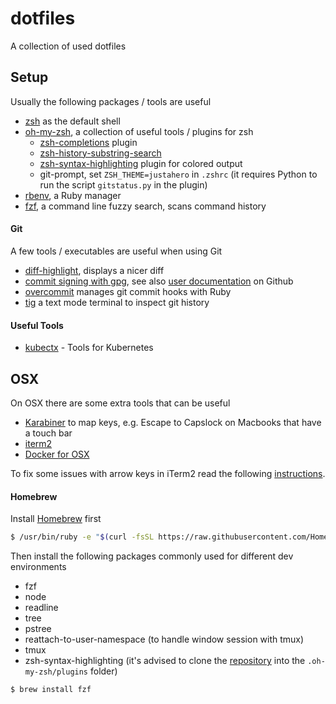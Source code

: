 dotfiles
========

A collection of used dotfiles

## Setup

Usually the following packages / tools are useful

* [zsh](https://www.zsh.org/) as the default shell
* [oh-my-zsh](https://github.com/robbyrussell/oh-my-zsh), a collection of useful tools / plugins for zsh
  * [zsh-completions](https://github.com/zsh-users/zsh-completions/#oh-my-zsh) plugin
  * [zsh-history-substring-search](https://github.com/zsh-users/zsh-history-substring-search)
  * [zsh-syntax-highlighting](https://github.com/zsh-users/zsh-syntax-highlighting) plugin for colored output
  * git-prompt, set `ZSH_THEME=justahero` in `.zshrc` (it requires Python to run the script `gitstatus.py` in the plugin)
* [rbenv](https://github.com/rbenv/rbenv), a Ruby manager
* [fzf](https://github.com/junegunn/fzf), a command line fuzzy search, scans command history

#### Git

A few tools / executables are useful when using Git

* [diff-highlight](https://github.com/git/git/tree/master/contrib/diff-highlight), displays a nicer diff
* [commit signing with gpg](https://github.com/drduh/YubiKey-Guide), see also [user documentation](https://help.github.com/articles/signing-commits/) on Github
* [overcommit](https://github.com/brigade/overcommit) manages git commit hooks with Ruby
* [tig](https://github.com/jonas/tig) a text mode terminal to inspect git history


#### Useful Tools

* [kubectx](https://github.com/ahmetb/kubectx) - Tools for Kubernetes


## OSX

On OSX there are some extra tools that can be useful

* [Karabiner](https://pqrs.org/osx/karabiner/) to map keys, e.g. Escape to Capslock on Macbooks that have a touch bar
* [iterm2](https://www.iterm2.com/downloads.html)
* [Docker for OSX](https://docs.docker.com/docker-for-mac/)

To fix some issues with arrow keys in iTerm2 read the following [instructions](https://coderwall.com/p/h6yfda/use-and-to-jump-forwards-backwards-words-in-iterm-2-on-os-x).

#### Homebrew

Install [Homebrew](https://brew.sh/) first

```bash
$ /usr/bin/ruby -e "$(curl -fsSL https://raw.githubusercontent.com/Homebrew/install/master/install)"
```

Then install the following packages commonly used for different dev environments

* fzf
* node
* readline
* tree
* pstree
* reattach-to-user-namespace (to handle window session with tmux)
* tmux
* zsh-syntax-highlighting (it's advised to clone the [repository](https://github.com/zsh-users/zsh-syntax-highlighting/blob/master/INSTALL.md) into the `.oh-my-zsh/plugins` folder)

```bash
$ brew install fzf
```
